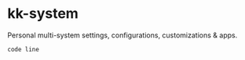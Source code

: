 # kk-system
Personal multi-system settings, configurations, customizations &amp; apps.

`code line`
